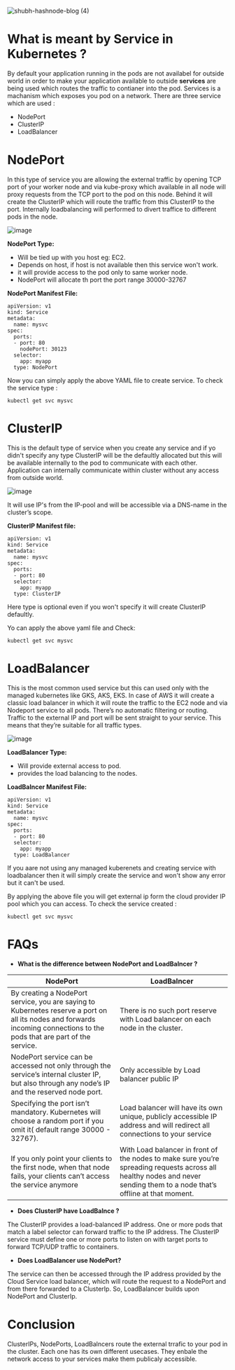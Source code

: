 ![shubh-hashnode-blog (4)](https://user-images.githubusercontent.com/69069614/205487096-3219b9fe-8d49-49d7-b487-c196d6647a0d.png)



# What is meant by Service in Kubernetes ?

By default your application running in the pods are not availabel for outside world in order to make your application available to outside **services** are being used which routes the traffic to contianer into the pod. Services is a machanism which exposes you pod on a network. There are three service which are used :

- NodePort
- ClusterIP
- LoadBalancer

# NodePort

In this type of service you are allowing the external traffic by opening TCP port of your worker node and via kube-proxy which available in all node will proxy requests from the TCP port to the pod on this node. Behind it will create the ClusterIP which will route the traffic from this ClusterIP to the port. Internally loadbalancing will performed to divert traffice to different pods in the node.

![image](https://user-images.githubusercontent.com/69069614/205437185-296cf220-fd10-43e6-a778-36b08aa23292.png)

**NodePort Type:**

- Will be tied up with you host eg: EC2.
- Depends on host, if host is not available then this service won't work.
- it will provide access to the pod only to same worker node.
- NodePort will allocate th port the port range 30000-32767

**NodePort Manifest File:**

```
apiVersion: v1
kind: Service
metadata:
  name: mysvc
spec:
  ports:
  - port: 80
    nodePort: 30123
  selector:
    app: myapp
  type: NodePort

```

Now you can simply apply the above YAML file to create service. To check the service type :

```
kubectl get svc mysvc
```

# ClusterIP

This is the default type of service when you create any service and if yo didn't specify any type ClusterIP will be the defaultly allocated but this will be available internally to the pod to communicate with each other. Application can internally communicate within cluster without any access from outside world.

![image](https://user-images.githubusercontent.com/69069614/205437234-86c5d379-422c-4296-b0e0-d6ec6b6f0f5b.png)

It will use IP's from the IP-pool and will be accessible via a DNS-name in the cluster’s scope.

**ClusterIP Manifest file:**

```
apiVersion: v1
kind: Service
metadata:
  name: mysvc
spec:
  ports:
  - port: 80
  selector:
    app: myapp
  type: ClusterIP
```

Here type is optional even if you won't specify it will create ClusterIP defaultly.

Yo can apply the above yaml file and Check:

```
kubectl get svc mysvc
```

# LoadBalancer

This is the most common used service but this can used only with the managed kubernetes like GKS, AKS, EKS. In case of AWS it will create a classic load balancer in which it will route the traffic to the EC2 node and via Nodeport service to all pods.  There’s no automatic filtering or routing. Traffic to the external IP and port will be sent straight to your service. This means that they’re suitable for all traffic types.

![image](https://user-images.githubusercontent.com/69069614/205437209-44a2dcb9-ae8f-4a07-8c00-15318387b861.png)

**LoadBalancer Type:**

- Will provide external access to pod.
- provides the load balancing to the nodes.

**LoadBalncer Manifest File:**

```
apiVersion: v1
kind: Service
metadata:
  name: mysvc
spec:
  ports:
  - port: 80
  selector:
    app: myapp
  type: LoadBalancer
```

If you aare not using any managed kuberenets and creating service with loadbalancer then it will simply create the service and won't show any error but it can't be used.

By applying the above file you will get external ip form the cloud provider IP pool which you can access. To check the service created :

```
kubectl get svc mysvc
```

# FAQs

- **What is the difference between NodePort and LoadBalncer ?**

| NodePort      | LoadBalncer   |
| ------------- | ------------- |
| By creating a NodePort service, you are saying to Kubernetes reserve a port on all its nodes and forwards incoming connections to the pods that are part of the service.    | There is no such port reserve with Load balancer on each node in the cluster.  |
| NodePort service can be accessed not only through the service’s internal cluster IP, but also through any node’s IP and the reserved node port.  | Only accessible by Load balancer public IP  |
| Specifying the port isn’t mandatory. Kubernetes will choose a random port if you omit it( default range 30000 - 32767).  | Load balancer will have its own unique, publicly accessible IP address and will redirect all connections to your service  |
| If you only point your clients to the first node, when that node fails, your clients can’t access the service anymore  | With Load balancer in front of the nodes to make sure you’re spreading requests across all healthy nodes and never sending them to a node that’s offline at that moment.  |

- **Does ClusterIP have LoadBalnce ?**

The ClusterIP provides a load-balanced IP address. One or more pods that match a label selector can forward traffic to the IP address. The ClusterIP service must define one or more ports to listen on with target ports to forward TCP/UDP traffic to containers.

- **Does LoadBalancer use NodePort?**

The service can then be accessed through the IP address provided by the Cloud Service load balancer, which will route the request to a NodePort and from there forwarded to a ClusterIp. So, LoadBalancer builds upon NodePort and ClusterIp.

# Conclusion

ClusterIPs, NodePorts, LoadBalncers route the external trrafic to your pod in the cluster. Each one has its own different usecases. They enbale the network access to your services make them publicaly accessible.
